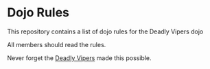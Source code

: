 Dojo Rules
==========

This repository contains a list of dojo rules for the Deadly Vipers dojo

All members should read the rules.

Never forget the [Deadly Vipers](https://github.com/deadlyvipers) made this possible.
